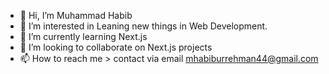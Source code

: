 - 👋 Hi, I’m Muhammad Habib
- 👀 I’m interested in Leaning new things in Web Development.
- 🌱 I’m currently learning Next.js
- 💞️ I’m looking to collaborate on Next.js projects
- 📫 How to reach me > contact via email mhabiburrehman44@gmail.com

